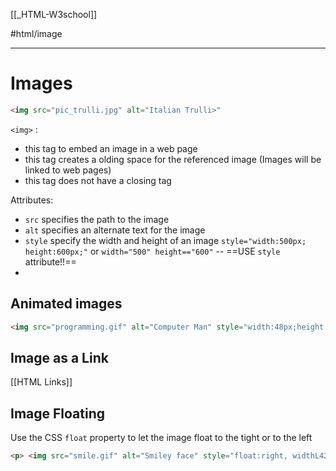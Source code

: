 [[_HTML-W3school]]

#html/image

---

# Images
```html
<img src="pic_trulli.jpg" alt="Italian Trulli>"
```

`<img>` :
- this tag to embed an image in a web page
- this tag creates a olding space for the referenced image (Images will be linked to web pages)
- this tag does not have a closing tag

Attributes:
- `src` specifies the path to the image
- `alt` specifies an alternate text for the image
- `style` specify the width and height of an image `style="width:500px; height:600px;"`  or `width="500" height=="600"` -- ==USE `style` attribute!!==
-  

## Animated images
```html
<img src="programming.gif" alt="Computer Man" style="width:48px;height:48px;">
```

## Image as a Link
[[HTML Links]]

## Image Floating
Use the CSS `float` property to let the image float to the tight or to the left
```html
<p> <img src="smile.gif" alt="Smiley face" style="float:right, widthL42px; height:42px"> The image will float to the tight of the text.<p>

```

